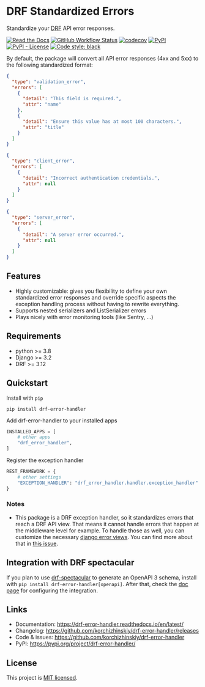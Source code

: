 # DRF Standardized Errors

Standardize your [DRF](https://www.django-rest-framework.org/) API error responses.

[![Read the Docs](https://img.shields.io/readthedocs/drf-error-handler)](https://drf-error-handler.readthedocs.io/en/latest/)
[![GitHub Workflow Status](https://img.shields.io/github/actions/workflow/status/korchizhinskiy/drf-error-handler/tests.yml?branch=main&label=Tests&logo=GitHub)](https://github.com/korchizhinskiy/drf-error-handler/actions/workflows/tests.yml)
[![codecov](https://codecov.io/gh/korchizhinskiy/drf-error-handler/branch/main/graph/badge.svg?token=JXTTT1KVBR)](https://codecov.io/gh/korchizhinskiy/drf-error-handler)
[![PyPI](https://img.shields.io/pypi/v/drf-error-handler)](https://pypi.org/project/drf-error-handler/)
[![PyPI - License](https://img.shields.io/pypi/l/drf-error-handler)](https://github.com/korchizhinskiy/drf-error-handler/blob/main/LICENSE)
[![Code style: black](https://img.shields.io/badge/code%20style-black-000000.svg)](https://github.com/psf/black)

By default, the package will convert all API error responses (4xx and 5xx) to the following standardized format:
```json
{
  "type": "validation_error",
  "errors": [
    {
      "detail": "This field is required.",
      "attr": "name"
    },
    {
      "detail": "Ensure this value has at most 100 characters.",
      "attr": "title"
    }
  ]
}
```
```json
{
  "type": "client_error",
  "errors": [
    {
      "detail": "Incorrect authentication credentials.",
      "attr": null
    }
  ]
}
```
```json
{
  "type": "server_error",
  "errors": [
    {
      "detail": "A server error occurred.",
      "attr": null
    }
  ]
}
```


## Features

- Highly customizable: gives you flexibility to define your own standardized error responses and override
specific aspects the exception handling process without having to rewrite everything.
- Supports nested serializers and ListSerializer errors
- Plays nicely with error monitoring tools (like Sentry, ...)


## Requirements

- python >= 3.8
- Django >= 3.2
- DRF >= 3.12


## Quickstart

Install with `pip`
```shell
pip install drf-error-handler
```

Add drf-error-handler to your installed apps
```python
INSTALLED_APPS = [
    # other apps
    "drf_error_handler",
]
```

Register the exception handler
```python
REST_FRAMEWORK = {
    # other settings
    "EXCEPTION_HANDLER": "drf_error_handler.handler.exception_handler"
}
```

### Notes
- This package is a DRF exception handler, so it standardizes errors that reach a DRF API view. That means it cannot
handle errors that happen at the middleware level for example. To handle those as well, you can customize
the necessary [django error views](https://docs.djangoproject.com/en/dev/topics/http/views/#customizing-error-views).
You can find more about that in [this issue](https://github.com/korchizhinskiy/drf-error-handler/issues/44).

## Integration with DRF spectacular
If you plan to use [drf-spectacular](https://github.com/tfranzel/drf-spectacular) to generate an OpenAPI 3 schema,
install with `pip install drf-error-handler[openapi]`. After that, check the [doc page](https://drf-error-handler.readthedocs.io/en/latest/openapi.html)
for configuring the integration.

## Links

- Documentation: https://drf-error-handler.readthedocs.io/en/latest/
- Changelog: https://github.com/korchizhinskiy/drf-error-handler/releases
- Code & issues: https://github.com/korchizhinskiy/drf-error-handler
- PyPI: https://pypi.org/project/drf-error-handler/


## License

This project is [MIT licensed](LICENSE).
